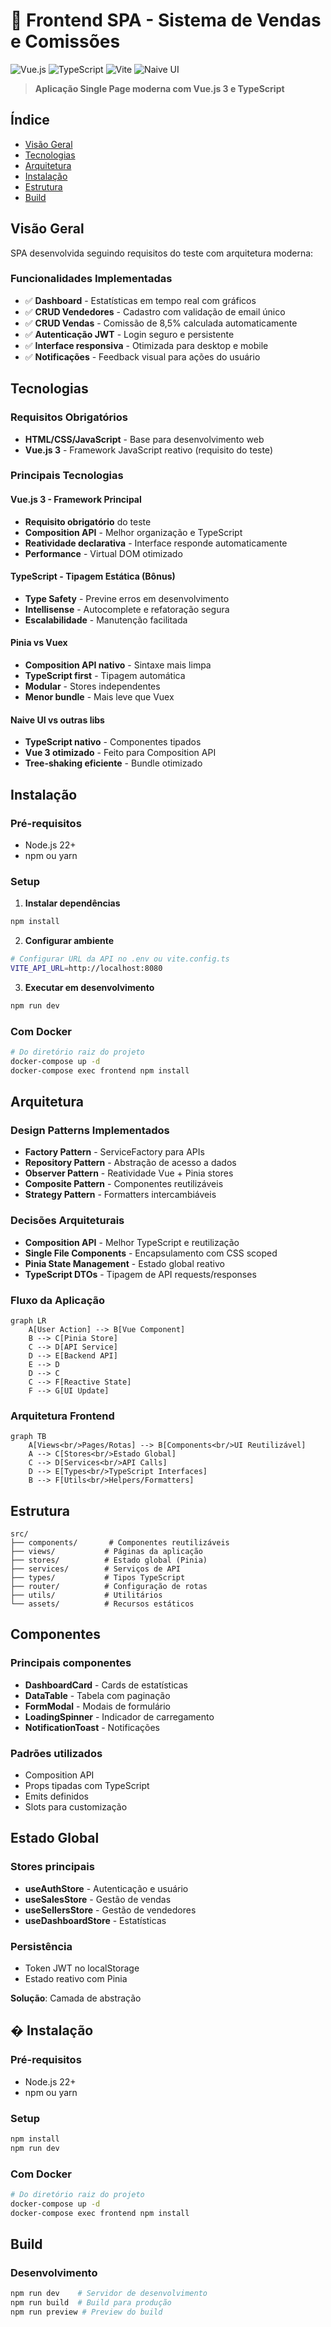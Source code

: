 # 🎨 Frontend SPA - Sistema de Vendas e Comissões

![Vue.js](https://img.shields.io/badge/Vue.js-3.4-green?style=for-the-badge&logo=vue.js)
![TypeScript](https://img.shields.io/badge/TypeScript-5.x-blue?style=for-the-badge&logo=typescript)
![Vite](https://img.shields.io/badge/Vite-5.x-purple?style=for-the-badge&logo=vite)
![Naive UI](https://img.shields.io/badge/Naive%20UI-2.x-cyan?style=for-the-badge)

> **Aplicação Single Page moderna com Vue.js 3 e TypeScript**

## Índice

- [Visão Geral](#visão-geral)
- [Tecnologias](#tecnologias)
- [Arquitetura](#arquitetura)
- [Instalação](#instalação)
- [Estrutura](#estrutura)
- [Build](#build)

## Visão Geral

SPA desenvolvida seguindo requisitos do teste com arquitetura moderna:

### Funcionalidades Implementadas
- ✅ **Dashboard** - Estatísticas em tempo real com gráficos
- ✅ **CRUD Vendedores** - Cadastro com validação de email único
- ✅ **CRUD Vendas** - Comissão de 8,5% calculada automaticamente  
- ✅ **Autenticação JWT** - Login seguro e persistente
- ✅ **Interface responsiva** - Otimizada para desktop e mobile
- ✅ **Notificações** - Feedback visual para ações do usuário

## Tecnologias

### Requisitos Obrigatórios
- **HTML/CSS/JavaScript** - Base para desenvolvimento web
- **Vue.js 3** - Framework JavaScript reativo (requisito do teste)

### Principais Tecnologias

#### Vue.js 3 - Framework Principal
- **Requisito obrigatório** do teste
- **Composition API** - Melhor organização e TypeScript
- **Reatividade declarativa** - Interface responde automaticamente
- **Performance** - Virtual DOM otimizado

#### TypeScript - Tipagem Estática (Bônus)
- **Type Safety** - Previne erros em desenvolvimento
- **Intellisense** - Autocomplete e refatoração segura
- **Escalabilidade** - Manutenção facilitada

#### Pinia vs Vuex
- **Composition API nativo** - Sintaxe mais limpa
- **TypeScript first** - Tipagem automática
- **Modular** - Stores independentes
- **Menor bundle** - Mais leve que Vuex

#### Naive UI vs outras libs
- **TypeScript nativo** - Componentes tipados
- **Vue 3 otimizado** - Feito para Composition API
- **Tree-shaking eficiente** - Bundle otimizado

## Instalação

### Pré-requisitos
- Node.js 22+
- npm ou yarn

### Setup

1. **Instalar dependências**
```bash
npm install
```

2. **Configurar ambiente**
```bash
# Configurar URL da API no .env ou vite.config.ts
VITE_API_URL=http://localhost:8080
```

3. **Executar em desenvolvimento**
```bash
npm run dev
```

### Com Docker
```bash
# Do diretório raiz do projeto
docker-compose up -d
docker-compose exec frontend npm install
```

## Arquitetura

### Design Patterns Implementados
- **Factory Pattern** - ServiceFactory para APIs
- **Repository Pattern** - Abstração de acesso a dados
- **Observer Pattern** - Reatividade Vue + Pinia stores  
- **Composite Pattern** - Componentes reutilizáveis
- **Strategy Pattern** - Formatters intercambiáveis

### Decisões Arquiteturais
- **Composition API** - Melhor TypeScript e reutilização
- **Single File Components** - Encapsulamento com CSS scoped
- **Pinia State Management** - Estado global reativo
- **TypeScript DTOs** - Tipagem de API requests/responses

### Fluxo da Aplicação

```mermaid
graph LR
    A[User Action] --> B[Vue Component]
    B --> C[Pinia Store]
    C --> D[API Service]
    D --> E[Backend API]
    E --> D
    D --> C
    C --> F[Reactive State]
    F --> G[UI Update]
```

### Arquitetura Frontend

```mermaid
graph TB
    A[Views<br/>Pages/Rotas] --> B[Components<br/>UI Reutilizável]
    A --> C[Stores<br/>Estado Global]
    C --> D[Services<br/>API Calls]
    D --> E[Types<br/>TypeScript Interfaces]
    B --> F[Utils<br/>Helpers/Formatters]
```

## Estrutura

```
src/
├── components/       # Componentes reutilizáveis
├── views/           # Páginas da aplicação
├── stores/          # Estado global (Pinia)
├── services/        # Serviços de API
├── types/           # Tipos TypeScript
├── router/          # Configuração de rotas
├── utils/           # Utilitários
└── assets/          # Recursos estáticos
```

## Componentes

### Principais componentes
- **DashboardCard** - Cards de estatísticas
- **DataTable** - Tabela com paginação
- **FormModal** - Modais de formulário
- **LoadingSpinner** - Indicador de carregamento
- **NotificationToast** - Notificações

### Padrões utilizados
- Composition API
- Props tipadas com TypeScript
- Emits definidos
- Slots para customização

## Estado Global

### Stores principais
- **useAuthStore** - Autenticação e usuário
- **useSalesStore** - Gestão de vendas
- **useSellersStore** - Gestão de vendedores
- **useDashboardStore** - Estatísticas

### Persistência
- Token JWT no localStorage
- Estado reativo com Pinia

**Solução**: Camada de abstração

## � Instalação

### Pré-requisitos
- Node.js 22+
- npm ou yarn

### Setup
```bash
npm install
npm run dev
```

### Com Docker
```bash
# Do diretório raiz do projeto
docker-compose up -d
docker-compose exec frontend npm install
```

## Build

### Desenvolvimento
```bash
npm run dev    # Servidor de desenvolvimento
npm run build  # Build para produção
npm run preview # Preview do build
```
